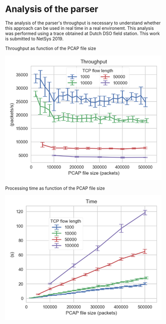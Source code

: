 # Analysis of the parser

The analysis of the parser's throughput is necessary to understand whether this approach can be used in real time in a real environemt. This analysis was performed using a trace obtained at Dutch DSO field station. This work is submitted to NetSys 2019. 


Throughput as function of the PCAP file size

![throughput](https://github.com/jjchromik/hilti-104/blob/master/analysis/var_tcp_len_through.png  "Throughput as function of the PCAP file size")

Processing time as function of the PCAP file size

![processing time](https://github.com/jjchromik/hilti-104/blob/master/analysis/var_tcp_len_time.png "Processing time as function of the PCAP file size")
